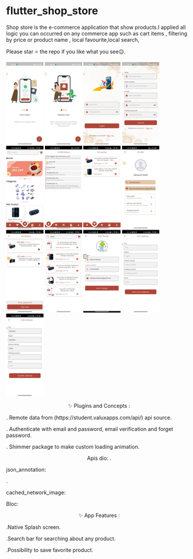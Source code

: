 # flutter_shop_store
Shop store is the e-commerce application that show products.I applied all logic you can occurred on any commerce app such as cart items , filtering by price or product name , local favourite,local search,

Please star ⭐ the repo if you like what you see😉.

<img src="ShopAppScreenShotes/onBoarding_1.jpeg" width="20%"></img>
<img src="ShopAppScreenShotes/onBoarding_2.jpeg" width="20%"></img>
<img src="ShopAppScreenShotes/login.jpeg" width="20%"></img>
<img src="ShopAppScreenShotes/register.jpeg" width="20%"></img>
<img src="ShopAppScreenShotes/home.jpeg" width="20%"></img>
<img src="ShopAppScreenShotes/notification.jpeg" width="20%"></img>
<img src="ShopAppScreenShotes/favourite.jpeg" width="20%"></img>
<img src="ShopAppScreenShotes/profile.jpeg" width="20%"></img>
<img src="ShopAppScreenShotes/basket.jpeg" width="20%"></img>
<img src="ShopAppScreenShotes/search.jpeg" width="20%"></img>
<img src="ShopAppScreenShotes/update_profile.jpeg" width="20%"></img>
<img src="ShopAppScreenShotes/new_address.jpeg" width="20%"></img>
<img src="ShopAppScreenShotes/edit_address.jpeg" width="20%"></img>


<p align="center">
✨ Plugins and Concepts :
  
<p>. Remote data from (https://student.valuxapps.com/api/) api source.</p>
<p>. Authenticate with email and password, email verification and forget password.</p>
<p>. Shimmer package to make custom loading animation.</p>
<p align="center">
Apis dio:
.<p> json_annotation:</p>
. <p>cached_network_image:</p>
  </p>
 </P State Management<p>
<p>Bloc:</p>
</p>

<p align="center">
✨ App Features :
  
<p>.Native Splash screen.</p>
<p>.Search bar for searching about any product.</p>
<p>.Possibility to save favorite product.</p>
</p>
